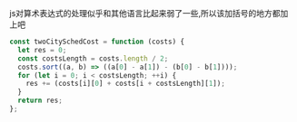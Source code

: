js对算术表达式的处理似乎和其他语言比起来弱了一些,所以该加括号的地方都加上吧

```js
const twoCitySchedCost = function (costs) {
  let res = 0;
  const costsLength = costs.length / 2;
  costs.sort((a, b) => ((a[0] - a[1]) - (b[0] - b[1])));
  for (let i = 0; i < costsLength; ++i) {
    res += (costs[i][0] + costs[i + costsLength][1]);
  }
  return res;
};
```